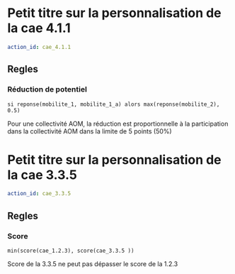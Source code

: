 # Petit titre sur la personnalisation de la cae 4.1.1
```yaml
action_id: cae_4.1.1
```

## Regles
### Réduction de potentiel 
```formule
si reponse(mobilite_1, mobilite_1_a) alors max(reponse(mobilite_2), 0.5) 
```
Pour une collectivité AOM, la réduction est proportionnelle 
à la participation dans la collectivité AOM dans la limite de 5 points (50%)


# Petit titre sur la personnalisation de la cae 3.3.5
```yaml
action_id: cae_3.3.5
```

## Regles
### Score
```formule
min(score(cae_1.2.3), score(cae_3.3.5 )) 
```
Score de la 3.3.5 ne peut pas dépasser le score de la 1.2.3